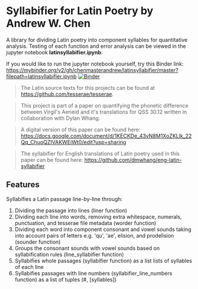 # Syllabifier for Latin Poetry by Andrew W. Chen
A library for dividing Latin poetry into component syllables for quantitative analysis. Testing of each function and error analysis can be viewed in the jupyter notebook **latinsyllabifier.ipynb**.

If you would like to run the jupyter notebook yourself, try this Binder link:
https://mybinder.org/v2/gh/chenmasterandrew/latinsyllabifier/master?filepath=latinsyllabifier.ipynb [![Binder](https://mybinder.org/badge_logo.svg)](https://mybinder.org/v2/gh/chenmasterandrew/latinsyllabifier/master?filepath=latinsyllabifier.ipynb)


>The Latin source texts for this projects can be found at https://github.com/tesserae/tesserae.



>This project is part of a paper on quantifying the phonetic difference between Virgil's Aeneid and it's translations for QSS 30.12 written in collaboration with Dylan Whang.

>A digital version of this paper can be found here: https://docs.google.com/document/d/1KECKDe_43vN8M1XoZKLlk_22Qq_ChuoQZIVAKWEiWt0/edit?usp=sharing

>The syllabifier for English translations of Latin poetry used in this paper can be found here: https://github.com/dmwhang/eng-latin-syllabifier

## Features
Syllabifies a Latin passage line-by-line through:
1. Dividing the passage into lines (liner function)
2. Dividing each line into words, removing extra whitespace, numerals, punctuation, and tesserae file metadata (worder function)
3. Dividing each word into component consonant and vowel sounds taking into account pairs of letters e.g. 'qu', 'ae', elision, and prodelision (sounder function)
4. Groups the consonant sounds with vowel sounds based on syllabification rules (line_syllabifier function)
5. Syllabifies whole passages (syllabifier function) as a list lists of syllables of each line
6. Syllabifies passages with line numbers (syllabifier_line_numbers function) as a list of tuples (#, [syllables])
